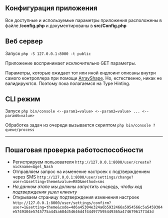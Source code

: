 Конфигурация приложения
----
Все доступные и используемые параметры приложения расположены в файле **/config.php** и документированы в **src/Config.php**

Веб сервер
---
Запуск ```php -S 127.0.0.1:8000 -t public```

Приложение воспринимает исключительно GET параметры.

Параметры, которые ожидает тот или иной ендпоинт описаны внутри самого контроллера при помощи [ArrayShape](https://github.com/JetBrains/phpstorm-attributes/blob/master/src/ArrayShape.php).
Но, естественно, никак не валидируются. Поэтому пока полагаемся на Type Hinting.

CLI режим
---
Запуск ```php bin/console <--param1=value> <--param2=value> ... <--paramN=value>```

Обработка задач из очереди вызывается скриптом ```php bin/console ?queue/process```
_____________
Пошаговая проверка работоспособности
--
* Регистрируем пользователя ```http://127.0.0.1:8000/user/create?nickname=Agel_Nash```
* Отправляем запрос на изменение настроек с подтверждением через SMS ```http://127.0.0.1:8000/user/settings/change?user=1&setting=theme&value=RED&method=sms```
* *На данном этапе мы должны запустить очередь, чтобы код подтверждения ушел клиенту*
* Открываем страницу подтверждения изменения настроек ```http://127.0.0.1:8000/user/settings/confirm?user=1&setting=theme&code=4d6a45304e324a6b5932466a5954566c5a5459304e5749304e5745775a445a684d54646d4f444977595449365a47467961773d3d```